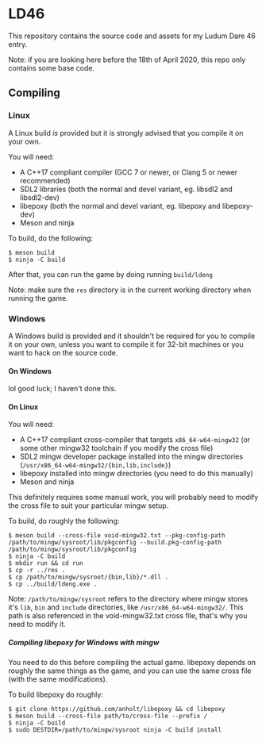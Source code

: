# LD46
This repository contains the source code and assets for my Ludum Dare 46 entry.

Note: if you are looking here before the 18th of April 2020, this repo only contains some base code.

## Compiling

### Linux

A Linux build *is* provided but it is strongly advised that you compile it on your own.

You will need:
 - A C++17 compliant compiler (GCC 7 or newer, or Clang 5 or newer recommended)
 - SDL2 libraries (both the normal and devel variant, eg. libsdl2 and libsdl2-dev)
 - libepoxy (both the normal and devel variant, eg. libepoxy and libepoxy-dev)
 - Meson and ninja

To build, do the following:
```
$ meson build
$ ninja -C build
```

After that, you can run the game by doing running `build/ldeng`

Note: make sure the `res` directory is in the current working directory when running the game.

### Windows

A Windows build is provided and it shouldn't be required for you to compile it on your own, unless you want to compile it for 32-bit machines or you want to hack on the source code.

#### On Windows
lol good luck; I haven't done this.

#### On Linux

You will need:
 - A C++17 compliant cross-compiler that targets `x86_64-w64-mingw32` (or some other mingw32 toolchain if you modify the cross file)
 - SDL2 mingw developer package installed into the mingw directories (`/usr/x86_64-w64-mingw32/{bin,lib,include}`)
 - libepoxy installed into mingw directories (you need to do this manually)
 - Meson and ninja

This definitely requires some manual work, you will probably need to modify the cross file to suit your particular mingw setup.

To build, do roughly the following:
```
$ meson build --cross-file void-mingw32.txt --pkg-config-path /path/to/mingw/sysroot/lib/pkgconfig --build.pkg-config-path /path/to/mingw/sysroot/lib/pkgconfig
$ ninja -C build
$ mkdir run && cd run
$ cp -r ../res .
$ cp /path/to/mingw/sysroot/{bin,lib}/*.dll .
$ cp ../build/ldeng.exe .
```

Note: `/path/to/mingw/sysroot` refers to the directory where mingw stores it's `lib`, `bin` and `include` directories, like `/usr/x86_64-w64-mingw32/`. This path is also referenced in the void-mingw32.txt cross file, that's why you need to modify it.

##### Compiling libepoxy for Windows with mingw

You need to do this before compiling the actual game. libepoxy depends on roughly the same things as the game, and you can use the same cross file (with the same modifications).

To build libepoxy do roughly:
```
$ git clone https://github.com/anholt/libepoxy && cd libepoxy
$ meson build --cross-file path/to/cross-file --prefix /
$ ninja -C build
$ sudo DESTDIR=/path/to/mingw/sysroot ninja -C build install
```
